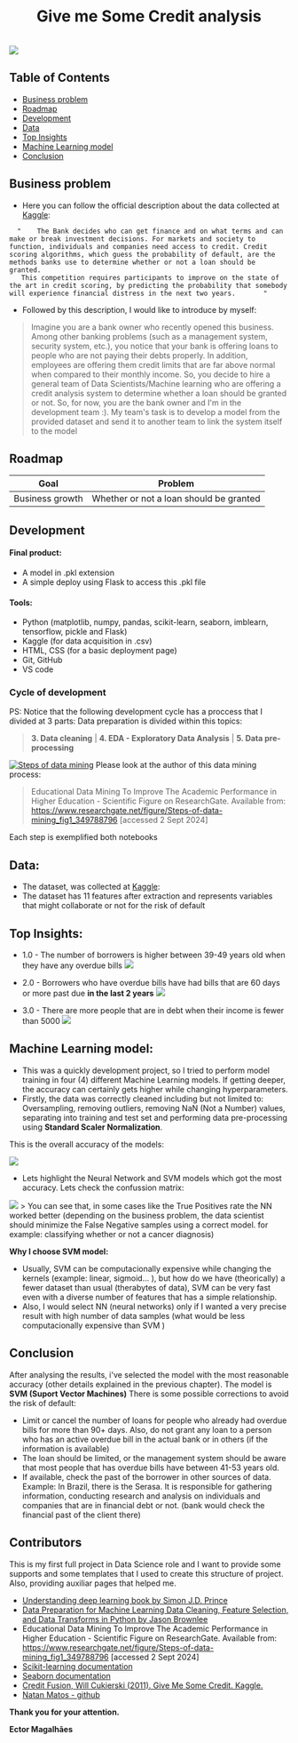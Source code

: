 <h1 align="center"> Give me Some Credit analysis </h1> <br>
<img src="./assets/6106991.png" >

## Table of Contents

- [Business problem](#Businessproblem)
- [Roadmap](#Roadmap)
- [Development](#Development)
- [Data](#Data)
- [Top Insights](#TopInsights)
- [Machine Learning model](#MachineLearningmodel)
- [Conclusion](#Conclusion)
<!-- END doctoc generated TOC please keep comment here to allow auto update -->

## Business problem

- Here you can follow the official description about the data collected at [Kaggle](https://www.kaggle.com/c/GiveMeSomeCredit):
``` 
  "    The Bank decides who can get finance and on what terms and can make or break investment decisions. For markets and society to function, individuals and companies need access to credit. Credit scoring algorithms, which guess the probability of default, are the methods banks use to determine whether or not a loan should be granted.
   This competition requires participants to improve on the state of the art in credit scoring, by predicting the probability that somebody will experience financial distress in the next two years.       "
   ```


-  Followed by this description, I would like to introduce by myself:
>   Imagine you are a bank owner who recently opened this business. Among other banking problems (such as a management system, security system, etc.), you notice that your bank is offering loans to people who are not paying their debts properly. In addition, employees are offering them credit limits that are far above normal when compared to their monthly income. So, you decide to hire a general team of Data Scientists/Machine learning who are offering a credit analysis system to determine whether a loan should be granted or not. So, for now, you are the bank owner and I'm in the development team :). My team's task is to develop a model from the provided dataset and send it to another team to link the system itself to the model

## Roadmap


  | Goal | Problem |
| -|-|
| Business growth | Whether or not a loan should be granted | 


## Development
#### Final product:
- A model in .pkl extension
- A simple deploy using Flask to access this .pkl file
#### Tools:
- Python (matplotlib, numpy, pandas, scikit-learn, seaborn, imblearn, tensorflow, pickle and Flask)
- Kaggle (for data acquisition in  .csv)
- HTML, CSS (for a basic deployment page)
- Git, GitHub
- VS code
### Cycle of development
PS: Notice that the following development cycle has a proccess that I divided at 3 parts: Data preparation is divided within this topics:
> **3.    Data cleaning**  |
> **4.    EDA - Exploratory Data Analysis**  |
>**5.    Data pre-processing**



<img href=""><a href="https://www.researchgate.net/figure/Steps-of-data-mining_fig1_349788796"><img src="https://www.researchgate.net/profile/Alyaa-Mahdi-2/publication/349788796/figure/fig1/AS:1066030491246592@1631172883243/Steps-of-data-mining.png" alt="Steps of data mining"/></a></img>
Please look at the author of this data mining process:
>Educational Data Mining To Improve The Academic Performance in Higher Education - Scientific Figure on ResearchGate. Available from: https://www.researchgate.net/figure/Steps-of-data-mining_fig1_349788796 [accessed 2 Sept 2024]

Each step is exemplified both notebooks


## Data:
- The dataset, was collected at [Kaggle](https://www.kaggle.com/c/GiveMeSomeCredit):  
- The dataset has 11 features after extraction and represents variables that might collaborate or not for the risk of default 
## Top Insights:
- 1.0 - The number of borrowers is higher between 39-49 years old when they have any overdue bills
<img src="./assets/insight-1.png"></img>


- 2.0 - Borrowers who have overdue bills have had bills that are 60 days or more past due **in the last 2 years**
<img src="./assets/insight-2.png"></img>

- 3.0 - There are more people that are in debt when their income is fewer than 5000
<img src="./assets/insight-3.png"></img>

## Machine Learning model:
- This was a quickly development project, so I tried to perform model training in four (4) different Machine Learning models. If getting deeper, the accuracy can certainly gets higher while changing hyperparameters.
- Firstly,  the data was correctly cleaned including but not limited to: Oversampling, removing outliers, removing NaN (Not a Number) values, separating into training and test set and performing data pre-processing using **Standard Scaler Normalization**.

This is the overall accuracy of the models:

<img src="./assets/accuracy.png">

- Lets highlight the Neural Network and SVM models which got the most accuracy.
Lets check the confussion matrix:

<img src="./assets/confussion.png">
> You can see that, in some cases like the True Positives rate the NN worked better (depending on the business problem, the data scientist should minimize the False Negative samples using a correct model. for example: classifying whether or not a cancer diagnosis)

**Why I choose SVM model:**
- Usually, SVM can be computacionally expensive while changing the kernels (example: linear, sigmoid... ), but how do we have (theorically) a fewer dataset than usual (therabytes of data), SVM can be very fast even with a diverse number of features that has a simple relationship.
- Also, I would select NN (neural networks) only if I wanted a very precise result with high number of data samples (what would be less computacionally expensive than SVM ) 

## Conclusion
After analysing the results, i've selected the model with the most reasonable accuracy (other details explained in the previous chapter). The model is **SVM (Suport Vector Machines)**
There is some possible corrections to avoid the risk of default:
- Limit or cancel the number of loans for people who already had overdue bills for more than 90+ days. Also, do not grant any loan to a person who has an active overdue bill in the actual bank or in others (if the information is available)
- The loan should be limited, or the management system should be aware that most people that has overdue bills have between 41-53 years old.
- If available, check the past of the borrower in other sources of data. Example: In Brazil, there is the Serasa. It is responsible for gathering information, conducting research and analysis on individuals and companies that are in financial debt or not. (bank would check the financial past of the client there)
## Contributors
This is my first full project in Data Science role and I want to provide some supports and some templates that I used to create this structure of project. Also, providing auxiliar pages that helped me.
- [Understanding deep learning book by Simon J.D. Prince ](https://udlbook.github.io/udlbook/)
- [Data Preparation for Machine Learning Data Cleaning, Feature Selection, and Data Transforms in Python by Jason Brownlee ](https://github.com/aaaastark/Data-Scientist-Books/blob/main/Data%20Preparation%20for%20Machine%20Learning%20Data%20Cleaning%2C%20Feature%20Selection%2C%20and%20Data%20Transforms%20in%20Python%20by%20Jason%20Brownlee%20(z-lib.org).pdf)
- Educational Data Mining To Improve The Academic Performance in Higher Education - Scientific Figure on ResearchGate. Available from: https://www.researchgate.net/figure/Steps-of-data-mining_fig1_349788796 [accessed 2 Sept 2024]
- [Scikit-learning documentation](https://scikit-learn.org/stable/index.html)
- [Seaborn documentation](https://seaborn.pydata.org/examples/index.html)
- [Credit Fusion, Will Cukierski (2011). Give Me Some Credit. Kaggle. ](www.kaggle.com/competitions/GiveMeSomeCredit/overview/$citation)
- [Natan Matos - github](https://github.com/natan-matos/health-insurance)

**Thank you for your attention.**
>
**Ector Magalhães**
